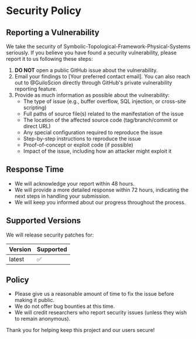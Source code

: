 # Security Policy

## Reporting a Vulnerability

We take the security of Symbolic-Topological-Framework-Physical-Systems seriously. If you believe you have found a security vulnerability, please report it to us following these steps:

1. **DO NOT** open a public GitHub issue about the vulnerability.
2. Email your findings to [Your preferred contact email]. You can also reach out to @GuiloScion directly through GitHub's private vulnerability reporting feature.
3. Provide as much information as possible about the vulnerability:
   - The type of issue (e.g., buffer overflow, SQL injection, or cross-site scripting)
   - Full paths of source file(s) related to the manifestation of the issue
   - The location of the affected source code (tag/branch/commit or direct URL)
   - Any special configuration required to reproduce the issue
   - Step-by-step instructions to reproduce the issue
   - Proof-of-concept or exploit code (if possible)
   - Impact of the issue, including how an attacker might exploit it

## Response Time

- We will acknowledge your report within 48 hours.
- We will provide a more detailed response within 72 hours, indicating the next steps in handling your submission.
- We will keep you informed about our progress throughout the process.

## Supported Versions

We will release security patches for:

| Version | Supported          |
| ------- | ------------------ |
| latest  | :white_check_mark: |

## Policy

- Please give us a reasonable amount of time to fix the issue before making it public.
- We do not offer bug bounties at this time.
- We will credit researchers who report security issues (unless they wish to remain anonymous).

Thank you for helping keep this project and our users secure!